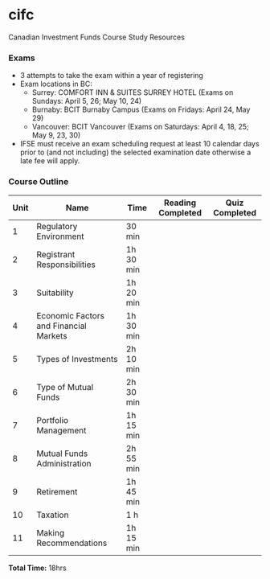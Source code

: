 # cifc
Canadian Investment Funds Course Study Resources

### Exams
- 3 attempts to take the exam within a year of registering
- Exam locations in BC:
   - Surrey: COMFORT INN & SUITES SURREY HOTEL (Exams on Sundays: April 5, 26; May 10, 24)
   - Burnaby: BCIT Burnaby Campus (Exams on Fridays: April 24, May 29)
   - Vancouver: BCIT Vancouver (Exams on Saturdays: April 4, 18, 25; May 9, 23, 30)
- IFSE must receive an exam scheduling request at least 10 calendar days prior to (and not including) the selected examination date otherwise a late fee will apply.

   
### Course Outline
| Unit | Name | Time | Reading Completed | Quiz Completed |
| ---- | ---- | ---- | ---- | ---- | 
| 1 | Regulatory Environment | 30 min | | |
| 2 | Registrant Responsibilities | 1h 30 min | | |
| 3 | Suitability | 1h 20 min | | |
| 4 | Economic Factors and Financial Markets | 1h 30 min | | |
| 5 | Types of Investments | 2h 10 min | | |
| 6 | Type of Mutual Funds | 2h 30 min | | |
| 7 | Portfolio Management | 1h 15 min | | |
| 8 | Mutual Funds Administration | 2h 55 min | | |
| 9 | Retirement | 1h 45 min | | |
| 10 | Taxation | 1 h | | |
| 11 | Making Recommendations | 1h 15 min | | |

**Total Time:** 18hrs
